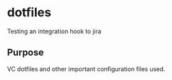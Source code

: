 # dotfiles

Testing an integration hook to jira

## Purpose
VC dotfiles and other important configuration files used. 
